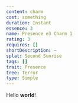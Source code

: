 ```yaml
---
content: charm
cost: something
duration: Instant
essence: 3
name: Presence e3 Charm 1
rating: 3
requires: []
shortDescription: ~
splat: Second Sunrise
tags: []
trait: Presence
tree: Terror
type: Simple
---
```


Hello **world**!
